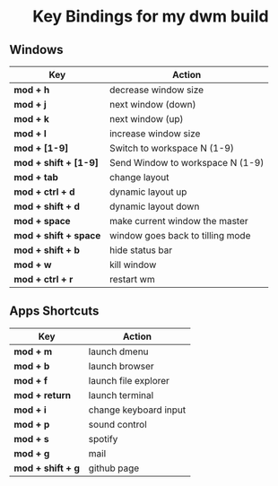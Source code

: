 <h1 align="center">
  Key Bindings for my dwm build
</h1>

## Windows 

| Key                     | Action                           |
|-------------------------|----------------------------------|
| **mod + h**             | decrease window size             |
| **mod + j**             | next window (down)               |
| **mod + k**             | next window (up)                 |
| **mod + l**             | increase window size             |
| **mod + [1-9]**         | Switch to workspace N (1-9)      |
| **mod + shift + [1-9]** | Send Window to workspace N (1-9) |
| **mod + tab**           | change layout                    |
| **mod + ctrl + d**      | dynamic layout up                |
| **mod + shift + d**     | dynamic layout down              |
| **mod + space**         | make current window the master   |
| **mod + shift + space** | window goes back to tilling mode |
| **mod + shift + b**     | hide status bar                  |
| **mod + w**             | kill window                      |
| **mod + ctrl + r**      | restart wm                       |

## Apps Shortcuts

| Key                 | Action               |
|---------------------|----------------------|
| **mod + m**         | launch dmenu         |
| **mod + b**         | launch browser       |
| **mod + f**         | launch file explorer |
| **mod + return**    | launch terminal      |
| **mod + i**         | change keyboard input|
| **mod + p**         | sound control        |
| **mod + s**         | spotify              |
| **mod + g**         | mail                 |
| **mod + shift + g** | github page          |

